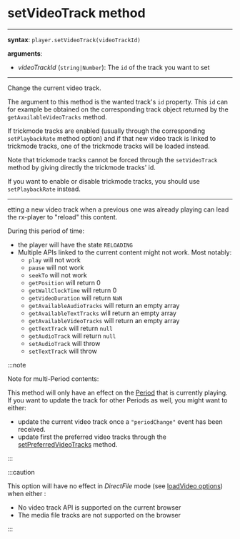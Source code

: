 # setVideoTrack method

---

**syntax**: `player.setVideoTrack(videoTrackId)`

**arguments**:

- _videoTrackId_ (`string|Number`): The `id` of the track you want to set

---

Change the current video track.

The argument to this method is the wanted track's `id` property. This `id` can
for example be obtained on the corresponding track object returned by the
`getAvailableVideoTracks` method.

If trickmode tracks are enabled (usually through the corresponding
`setPlaybackRate` method option) and if that new video track is linked to
trickmode tracks, one of the trickmode tracks will be loaded instead.

Note that trickmode tracks cannot be forced through the `setVideoTrack` method
by giving directly the trickmode tracks' id.

If you want to enable or disable trickmode tracks, you should use
`setPlaybackRate` instead.

---

etting a new video track when a previous one was already playing can lead the
rx-player to "reload" this content.

During this period of time:

- the player will have the state `RELOADING`
- Multiple APIs linked to the current content might not work.
  Most notably:
  - `play` will not work
  - `pause` will not work
  - `seekTo` will not work
  - `getPosition` will return 0
  - `getWallClockTime` will return 0
  - `getVideoDuration` will return `NaN`
  - `getAvailableAudioTracks` will return an empty array
  - `getAvailableTextTracks` will return an empty array
  - `getAvailableVideoTracks` will return an empty array
  - `getTextTrack` will return `null`
  - `getAudioTrack` will return `null`
  - `setAudioTrack` will throw
  - `setTextTrack` will throw

:::note

Note for multi-Period contents:

This method will only have an effect on the
[Period](../../Getting_Started/Glossary.md#period) that is currently playing.
If you want to update the track for other Periods as well, you might want to
either:

- update the current video track once a `"periodChange"` event has been
  received.
- update first the preferred video tracks through the
  [setPreferredVideoTracks](./setPreferredVideoTracks.md) method.

:::

:::caution

This option will have no effect in _DirectFile_ mode
(see [loadVideo options](./../Basic_Methods/loadVideo.md#transport)) when either :

- No video track API is supported on the current browser
- The media file tracks are not supported on the browser

:::
